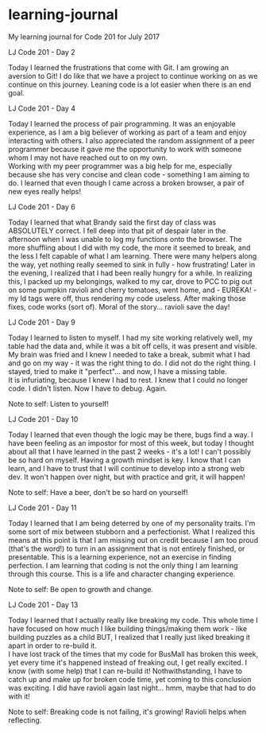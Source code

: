 # learning-journal
My learning journal for Code 201 for July 2017

LJ Code 201 - Day 2

Today I learned the frustrations that come with Git.  I am growing an aversion to Git!
I do like that we have a project to continue working on as we continue on  this journey.  Leaning code is a lot easier when there is an end goal.  

LJ Code 201 - Day 4

Today I learned the process of pair programming.  It was an enjoyable experience, as I am a big believer of working as part of a team and enjoy interacting with others.  I also appreciated the random assignment of a peer programmer because it gave me the opportunity to work with someone whom I may not have reached out to on my own.  
Working with my peer programmer was a big help for me, especially because she has very concise and clean code - something I am aiming to do.  I learned that even though I came across a broken browser, a pair of new eyes really helps!  

LJ Code 201 - Day 6

Today I learned that what Brandy said the first day of class was ABSOLUTELY correct.  I fell deep into that pit of despair later in the afternoon when I was unable to log my functions onto the browser.  The more shuffling about I did with my code, the more it seemed to break, and the less I felt capable of what I am learning.  There were many helpers along the way, yet nothing really seemed to sink in fully - how frustrating!
Later in the evening, I realized that I had been really hungry for a while.  In realizing this, I packed up my belongings, walked to my car, drove to PCC to pig out on some pumpkin ravioli and cherry tomatoes, went home, and - EUREKA! - my Id tags were off, thus rendering my code useless.  After making those fixes, code works (sort of).  Moral of the story... ravioli save the day!

LJ Code 201 - Day 9

Today I learned to listen to myself.  I had my site working relatively well, my table had the data and, while it was a bit off cells, it was present and visible.  My brain was fried and I knew I needed to take a break, submit what I had and go on my way - it was the right thing to do.  I did not do the right thing.  I stayed, tried to make it "perfect"... and now, I have a missing table.  
It is infuriating, because I knew I had to rest.  I knew that I could no longer code.  I didn't listen. Now I have to debug. Again.  

Note to self: Listen to yourself!

LJ Code 201 - Day 10

Today I learned that even though the logic may be there, bugs find a way.  I have been feeling as an impostor for most of this week, but today I thought about all that I have learned in the past 2 weeks - it's a lot! I can't possibly be so hard on myself.  Having a growth mindset is key.  I know that I can learn, and I have to trust that I will continue to develop into a strong web dev. It won't happen over night, but with practice and grit, it will happen!

Note to self:  Have a beer, don't be so hard on yourself!

LJ Code 201 - Day 11

Today I learned that I am being deterred by one of my personality traits.  I'm some sort of mix between stubborn and a perfectionist.  What I realized this means at this point is that I am missing out on credit because I am too proud (that's the word!) to turn in an assignment that is not entirely finished, or presentable.  This is a learning experience, not an exercise in finding perfection.
I am learning that coding is not the only thing I am learning through this course.  This is a life and character changing experience.  

Note to self: Be open to growth and change.  

LJ Code 201 - Day 13

Today I learned that I actually really like breaking my code.  This whole time I have focused on how much I like building things/making them work - like building puzzles as a child BUT, I realized that I really just liked breaking it apart in order to re-build it.  
I have lost track of the times that my code for BusMall has broken this week, yet every time it's happened instead of freaking out, I get really excited.  I know (with some help) that I can re-build it! Nothwithstanding, I have to catch up and make up for broken code time, yet coming to this conclusion was exciting.  I did have ravioli again last night... hmm, maybe that had to do with it!

Note to self: Breaking code is not failing, it's growing!
              Ravioli helps when reflecting. 
